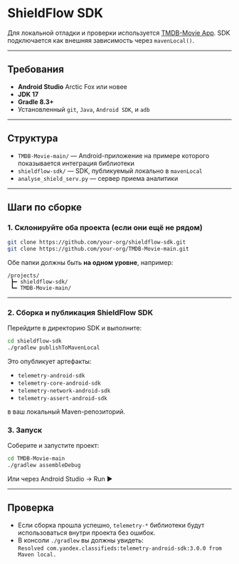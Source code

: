 # ShieldFlow SDK 

Для локальной отладки и проверки используется [TMDB-Movie App](https://github.com/sqsong66/TMDB-Movie/tree/main). SDK подключается как внешняя зависимость через `mavenLocal()`.

---

## Требования

- **Android Studio** Arctic Fox или новее
- **JDK 17**
- **Gradle 8.3+**
- Установленный `git`, `Java`, `Android SDK`, и `adb`

---

## Структура

- `TMDB-Movie-main/` — Android-приложение на примере которого показывается интеграция библиотеки
- `shieldflow-sdk/` — SDK, публикуемый локально в `mavenLocal`
- `analyse_shield_serv.py` — сервер приема аналитики

---

## Шаги по сборке

### 1. Склонируйте оба проекта (если они ещё не рядом)

```bash
git clone https://github.com/your-org/shieldflow-sdk.git
git clone https://github.com/your-org/TMDB-Movie-main.git
```

Обе папки должны быть **на одном уровне**, например:

```
/projects/
 ┣━ shieldflow-sdk/
 ┗━ TMDB-Movie-main/
```

---

### 2. Сборка и публикация ShieldFlow SDK

Перейдите в директорию SDK и выполните:

```bash
cd shieldflow-sdk
./gradlew publishToMavenLocal
```

Это опубликует артефакты:

- `telemetry-android-sdk`
- `telemetry-core-android-sdk`
- `telemetry-network-android-sdk`
- `telemetry-assert-android-sdk`

в ваш локальный Maven-репозиторий.

### 3. Запуск

Соберите и запустите проект:

```bash
cd TMDB-Movie-main
./gradlew assembleDebug
```

Или через Android Studio → Run ▶️

---

## Проверка

- Если сборка прошла успешно, `telemetry-*` библиотеки будут использоваться внутри проекта без ошибок.
- В консоли `./gradlew` вы должны увидеть:  
  `Resolved com.yandex.classifieds:telemetry-android-sdk:3.0.0 from Maven local.`

